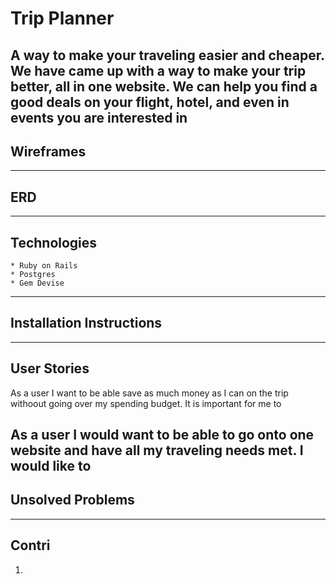 # Trip Planner
A way to make your traveling easier and cheaper. We have 
came up with a way to make your trip better, all in one website.
We can help you find a good deals on your flight, hotel, and even in 
events you are interested in
-------------------------------------------------------
## Wireframes
-------------------------------------------------------
## ERD
--------------------------------------------------------
## Technologies
    * Ruby on Rails
    * Postgres
    * Gem Devise
---------------------------------------------------------
## Installation Instructions
--------------------------------------------------------
## User Stories 
As a user I want to be able save as much money as I can on the trip withoout 
going over my spending budget. It is important for me to 


As a user I would want to be able to go onto one website and have all
my traveling needs met. I would like to 
---------------------------------------------------------
## Unsolved Problems
---------------------------------------------------------
## Contri
1. 
